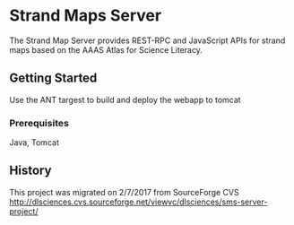# Strand Maps Server

The Strand Map Server provides REST-RPC and JavaScript APIs for strand maps based on the AAAS Atlas for Science Literacy. 

## Getting Started

Use the ANT targest to build and deploy the webapp to tomcat

### Prerequisites

Java, Tomcat

## History

This project was migrated on 2/7/2017 from SourceForge CVS http://dlsciences.cvs.sourceforge.net/viewvc/dlsciences/sms-server-project/
